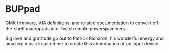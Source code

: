 # BUPpad

QMK firmware, VIA definitions, and related documentation to convert off-the-shelf macropads into Twitch emote powerspammers.

Big love and gratitude go out to Patrick Richards, his wonderful energy and amazing music inspired me to create this abomination of an input device.